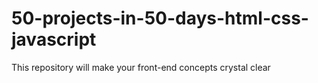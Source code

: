 # 50-projects-in-50-days-html-css-javascript
This repository will make your front-end concepts crystal clear
